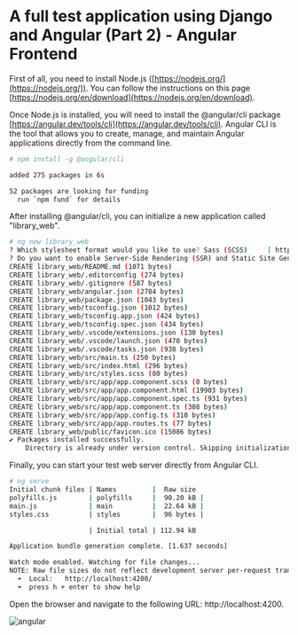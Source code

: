 # A full test application using Django and Angular (Part 2) - Angular Frontend

First of all, you need to install Node.js ([https://nodejs.org/](https://nodejs.org/)). You can follow the instructions on this page [https://nodejs.org/en/download](https://nodejs.org/en/download).

Once Node.js is installed, you will need to install the @angular/cli package [https://angular.dev/tools/cli](https://angular.dev/tools/cli). Angular CLI is the tool that allows you to create, manage, and maintain Angular applications directly from the command line.

```bash
# npm install -g @angular/cli

added 275 packages in 6s

52 packages are looking for funding
  run `npm fund` for details
```

After installing @angular/cli, you can initialize a new application called "library_web".

```bash
# ng new library_web
? Which stylesheet format would you like to use? Sass (SCSS)     [ https://sass-lang.com/documentation/syntax#scss                ]
? Do you want to enable Server-Side Rendering (SSR) and Static Site Generation (SSG/Prerendering)? no
CREATE library_web/README.md (1071 bytes)
CREATE library_web/.editorconfig (274 bytes)
CREATE library_web/.gitignore (587 bytes)
CREATE library_web/angular.json (2784 bytes)
CREATE library_web/package.json (1043 bytes)
CREATE library_web/tsconfig.json (1012 bytes)
CREATE library_web/tsconfig.app.json (424 bytes)
CREATE library_web/tsconfig.spec.json (434 bytes)
CREATE library_web/.vscode/extensions.json (130 bytes)
CREATE library_web/.vscode/launch.json (470 bytes)
CREATE library_web/.vscode/tasks.json (938 bytes)
CREATE library_web/src/main.ts (250 bytes)
CREATE library_web/src/index.html (296 bytes)
CREATE library_web/src/styles.scss (80 bytes)
CREATE library_web/src/app/app.component.scss (0 bytes)
CREATE library_web/src/app/app.component.html (19903 bytes)
CREATE library_web/src/app/app.component.spec.ts (931 bytes)
CREATE library_web/src/app/app.component.ts (308 bytes)
CREATE library_web/src/app/app.config.ts (310 bytes)
CREATE library_web/src/app/app.routes.ts (77 bytes)
CREATE library_web/public/favicon.ico (15086 bytes)
✔ Packages installed successfully.
    Directory is already under version control. Skipping initialization of git.
```

Finally, you can start your test web server directly from Angular CLI.

```bash
# ng serve
Initial chunk files | Names         |  Raw size
polyfills.js        | polyfills     |  90.20 kB |
main.js             | main          |  22.64 kB |
styles.css          | styles        |  96 bytes |

                    | Initial total | 112.94 kB

Application bundle generation complete. [1.637 seconds]

Watch mode enabled. Watching for file changes...
NOTE: Raw file sizes do not reflect development server per-request transformations.
  ➜  Local:   http://localhost:4200/
  ➜  press h + enter to show help
```

Open the browser and navigate to the following URL: http://localhost:4200.

![angular](/docs/images/part2_1.png)
